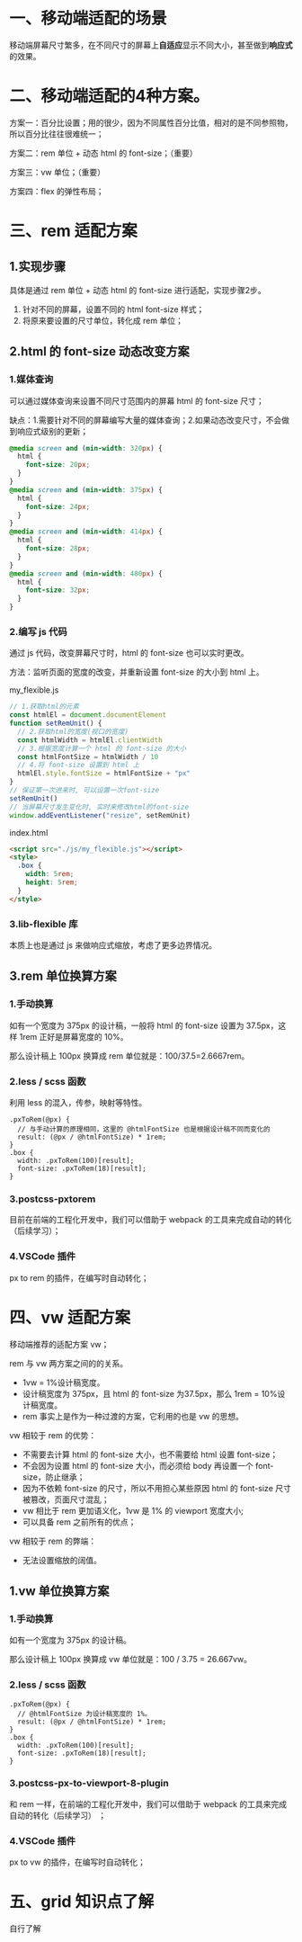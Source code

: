 # 一、移动端适配的场景

移动端屏幕尺寸繁多，在不同尺寸的屏幕上**自适应**显示不同大小，甚至做到**响应式**的效果。

# 二、移动端适配的4种方案。

方案一：百分比设置；用的很少，因为不同属性百分比值，相对的是不同参照物，所以百分比往往很难统一；

方案二：rem 单位 + 动态 html 的 font-size；（重要）

方案三：vw 单位；（重要）

方案四：flex 的弹性布局；

# 三、rem 适配方案

## 1.实现步骤

具体是通过 rem 单位 + 动态 html 的 font-size 进行适配，实现步骤2步。

1. 针对不同的屏幕，设置不同的 html font-size 样式；
2. 将原来要设置的尺寸单位，转化成 rem 单位；

## 2.html 的 font-size 动态改变方案

### 1.媒体查询 

可以通过媒体查询来设置不同尺寸范围内的屏幕 html 的 font-size 尺寸； 

缺点：1.需要针对不同的屏幕编写大量的媒体查询；2.如果动态改变尺寸，不会做到响应式级别的更新；
```css
@media screen and (min-width: 320px) {
  html {
    font-size: 20px;
  }
}
@media screen and (min-width: 375px) {
  html {
    font-size: 24px;
  }
}
@media screen and (min-width: 414px) {
  html {
    font-size: 28px;
  }
}
@media screen and (min-width: 480px) {
  html {
    font-size: 32px;
  }
}
```

### 2.编写 js 代码

通过 js 代码，改变屏幕尺寸时，html 的 font-size 也可以实时更改。

方法：监听页面的宽度的改变，并重新设置 font-size 的大小到 html 上。

my_flexible.js

```js
// 1.获取html的元素
const htmlEl = document.documentElement
function setRemUnit() {
  // 2.获取html的宽度(视口的宽度)
  const htmlWidth = htmlEl.clientWidth
  // 3.根据宽度计算一个 html 的 font-size 的大小
  const htmlFontSize = htmlWidth / 10
  // 4.将 font-size 设置到 html 上
  htmlEl.style.fontSize = htmlFontSize + "px"
}
// 保证第一次进来时, 可以设置一次font-size
setRemUnit()
// 当屏幕尺寸发生变化时, 实时来修改html的font-size
window.addEventListener("resize", setRemUnit)
```

index.html

```html
<script src="./js/my_flexible.js"></script>
<style>
  .box {
    width: 5rem;
    height: 5rem;
  }
</style>
```

### 3.lib-flexible 库

本质上也是通过 js 来做响应式缩放，考虑了更多边界情况。

## 3.rem 单位换算方案

### 1.手动换算

如有一个宽度为 375px 的设计稿，一般将 html 的 font-size 设置为 37.5px，这样 1rem 正好是屏幕宽度的 10%。

那么设计稿上 100px 换算成 rem 单位就是：100/37.5=2.6667rem。

### 2.less / scss 函数

利用 less 的混入，传参，映射等特性。

```less
.pxToRem(@px) {
  // 与手动计算的原理相同，这里的 @htmlFontSize 也是根据设计稿不同而变化的
  result: (@px / @htmlFontSize) * 1rem;
}
.box {
  width: .pxToRem(100)[result];
  font-size: .pxToRem(18)[result];
}
```

### 3.postcss-pxtorem

目前在前端的工程化开发中，我们可以借助于 webpack 的工具来完成自动的转化（后续学习）；

### 4.VSCode 插件

px to rem 的插件，在编写时自动转化；

# 四、vw 适配方案

移动端推荐的适配方案 vw；

rem 与 vw 两方案之间的的关系。

- 1vw = 1%设计稿宽度。
- 设计稿宽度为 375px，且 html 的 font-size 为37.5px，那么 1rem = 10%设计稿宽度。
- rem 事实上是作为一种过渡的方案，它利用的也是 vw 的思想。

vw 相较于 rem 的优势：

- 不需要去计算 html 的 font-size 大小，也不需要给 html 设置 font-size； 
- 不会因为设置 html 的 font-size 大小，而必须给 body 再设置一个 font-size，防止继承； 
- 因为不依赖 font-size 的尺寸，所以不用担心某些原因 html 的 font-size 尺寸被篡改，页面尺寸混乱； 
- vw 相比于 rem 更加语义化，1vw 是 1% 的 viewport 宽度大小; 
- 可以具备 rem 之前所有的优点；

vw 相较于 rem 的弊端：

- 无法设置缩放的阔值。

## 1.vw 单位换算方案

### 1.手动换算 

如有一个宽度为 375px 的设计稿。

那么设计稿上 100px 换算成 vw 单位就是：100 / 3.75 = 26.667vw。

### 2.less / scss 函数

```less
.pxToRem(@px) {
  // @htmlFontSize 为设计稿宽度的 1%。
  result: (@px / @htmlFontSize) * 1rem;
}
.box {
  width: .pxToRem(100)[result];
  font-size: .pxToRem(18)[result];
}
```

### 3.postcss-px-to-viewport-8-plugin

和 rem 一样，在前端的工程化开发中，我们可以借助于 webpack 的工具来完成自动的转化（后续学习） ；

### 4.VSCode 插件

px to vw 的插件，在编写时自动转化；

# 五、grid 知识点了解

自行了解